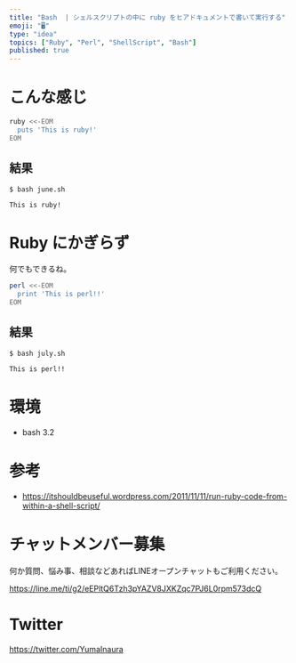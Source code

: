 ```yaml
---
title: "Bash  | シェルスクリプトの中に ruby をヒアドキュメントで書いて実行する"
emoji: "🖥"
type: "idea"
topics: ["Ruby", "Perl", "ShellScript", "Bash"]
published: true
---
```


# こんな感じ

```:june.sh
ruby <<-EOM
  puts 'This is ruby!' 
EOM
```

## 結果

```
$ bash june.sh

This is ruby!
```

# Ruby にかぎらず

何でもできるね。

```:july.sh
perl <<-EOM
  print 'This is perl!!' 
EOM
```

## 結果

```
$ bash july.sh

This is perl!!
```

# 環境

- bash 3.2

# 参考

- https://itshouldbeuseful.wordpress.com/2011/11/11/run-ruby-code-from-within-a-shell-script/








<!-- Update From Qiita API -->

# チャットメンバー募集


何か質問、悩み事、相談などあればLINEオープンチャットもご利用ください。

https://line.me/ti/g2/eEPltQ6Tzh3pYAZV8JXKZqc7PJ6L0rpm573dcQ





# Twitter


https://twitter.com/YumaInaura


<!-- Update From Qiita API -->


